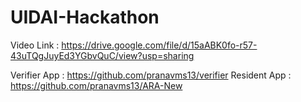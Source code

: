 # UIDAI-Hackathon

Video Link : https://drive.google.com/file/d/15aABK0fo-r57-43uTQgJuyEd3YGbvQuC/view?usp=sharing

Verifier App : https://github.com/pranavms13/verifier
Resident App : https://github.com/pranavms13/ARA-New

